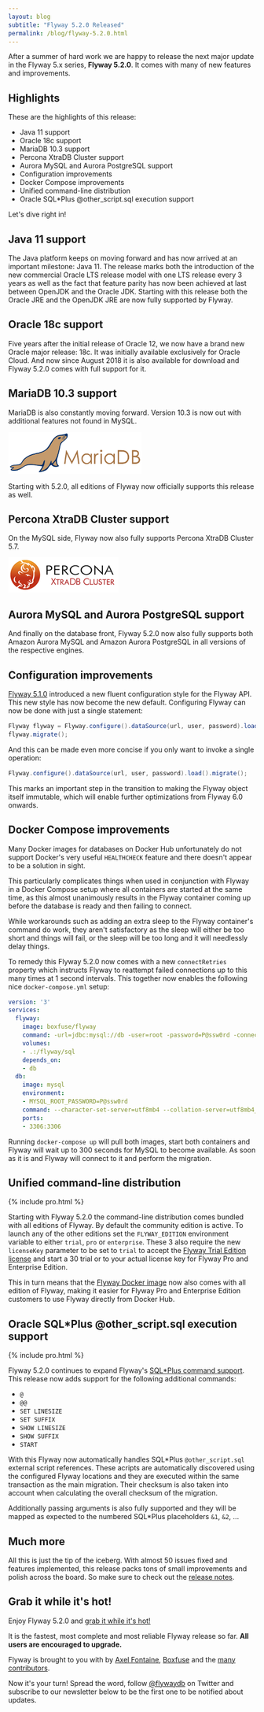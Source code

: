 ```yaml
---
layout: blog
subtitle: "Flyway 5.2.0 Released"
permalink: /blog/flyway-5.2.0.html
---
```

After a summer of hard work we are happy to release the next major update in the Flyway 5.x series, **Flyway 5.2.0**.
It comes with many of new features and improvements.

## Highlights

These are the highlights of this release:
- Java 11 support
- Oracle 18c support
- MariaDB 10.3 support
- Percona XtraDB Cluster support
- Aurora MySQL and Aurora PostgreSQL support
- Configuration improvements
- Docker Compose improvements
- Unified command-line distribution
- Oracle SQL*Plus @other_script.sql execution support

Let's dive right in!

## Java 11 support

The Java platform keeps on moving forward and has now arrived at an important milestone: Java 11. The release marks
both the introduction of the new commercial Oracle LTS release model with one LTS release every 3 years as well as
the fact that feature parity has now been achieved at last between OpenJDK and the Oracle JDK. Starting with this 
release both the Oracle JRE and the OpenJDK JRE are now fully supported by Flyway.

## Oracle 18c support

Five years after the initial release of Oracle 12, we now have a brand new Oracle major release: 18c. It was initially
available exclusively for Oracle Cloud. And now since August 2018 it is also available for download and Flyway 5.2.0
comes with full support for it. 

## MariaDB 10.3 support

MariaDB is also constantly moving forward. Version 10.3 is now out with additional features not found in MySQL.

<img src="/assets/logos/mariadb.svg" title="MariaDB" height="85">

Starting with 5.2.0, all editions of Flyway now officially supports this release as well.

## Percona XtraDB Cluster support

On the MySQL side, Flyway now also fully supports Percona XtraDB Cluster 5.7.

<img src="/assets/logos/perconaxtradbcluster.png" title="Percona XtraDB Cluster">

## Aurora MySQL and Aurora PostgreSQL support

And finally on the database front, Flyway 5.2.0 now also fully supports both Amazon Aurora MySQL and Amazon Aurora
PostgreSQL in all versions of the respective engines.

## Configuration improvements

[Flyway 5.1.0](/blog/flyway-5.1.0.html) introduced a new fluent configuration style for the Flyway API.
This new style has now become the new default. Configuring Flyway can now be done with just a single statement:

```java
Flyway flyway = Flyway.configure().dataSource(url, user, password).load();
flyway.migrate();
```

And this can be made even more concise if you only want to invoke a single operation:
```java
Flyway.configure().dataSource(url, user, password).load().migrate();
```

This marks an important step in the transition to making the Flyway object itself immutable, which will enable
further optimizations from Flyway 6.0 onwards.

## Docker Compose improvements

Many Docker images for databases on Docker Hub unfortunately do not support Docker's very useful `HEALTHCHECK` feature
and there doesn't appear to be a solution in sight.

This particularly complicates things when used in conjunction with Flyway in a Docker Compose setup where all containers
are started at the same time, as this almost unanimously results in the Flyway container coming up before the database
is ready and then failing to connect.

While workarounds such as adding an extra sleep to the Flyway container's command do work, they aren't satisfactory as
the sleep will either be too short and things will fail, or the sleep will be too long and it will needlessly delay
things.

To remedy this Flyway 5.2.0 now comes with a new `connectRetries` property which instructs Flyway to reattempt failed
connections up to this many times at 1 second intervals. This together now enables the following nice
 `docker-compose.yml` setup:

```yml
version: '3'
services:
  flyway:
    image: boxfuse/flyway
    command: -url=jdbc:mysql://db -user=root -password=P@ssw0rd -connectRetries=300 migrate
    volumes:
    - .:/flyway/sql
    depends_on:
    - db
  db:
    image: mysql
    environment:
    - MYSQL_ROOT_PASSWORD=P@ssw0rd
    command: --character-set-server=utf8mb4 --collation-server=utf8mb4_unicode_ci
    ports:
    - 3306:3306
```

Running `docker-compose up` will pull both images, start both containers and Flyway will wait up to 300 seconds for
MySQL to become available. As soon as it is and Flyway will connect to it and perform the migration.

## Unified command-line distribution
{% include pro.html %}

Starting with Flyway 5.2.0 the command-line distribution comes bundled with all editions of Flyway. By default the
community edition is active. To launch any of the other editions set the `FLYWAY_EDITION` environment variable to 
either `trial`, `pro` or `enterprise`. These 3 also require the new `licenseKey` parameter to be set to `trial` to
accept the [Flyway Trial Edition license](/licenses/flyway-trial) and start a 30 trial or to your actual license key
for Flyway Pro and Enterprise Edition.

This in turn means that the [Flyway Docker image](https://hub.docker.com/r/flyway/flyway/) now also comes with all
edition of Flyway, making it easier for Flyway Pro and Enterprise Edition customers to use Flyway directly from
Docker Hub.

## Oracle SQL*Plus @other_script.sql execution support
{% include pro.html %}

Flyway 5.2.0 continues to expand Flyway's [SQL*Plus command support](/documentation/database/oracle#sqlplus-commands).
This release now adds support for the following additional commands:
 
- `@`
- `@@`
- `SET LINESIZE`
- `SET SUFFIX`
- `SHOW LINESIZE`
- `SHOW SUFFIX`
- `START`

With this Flyway now automatically handles SQL*Plus `@other_script.sql` external script references. These acripts are
automatically discovered using the configured Flyway locations and they are executed within the same transaction as the
main migration. Their checksum is also taken into account when calculating the overall checksum of the migration.

Additionally passing arguments is also fully supported and they will be mapped as expected to the numbered SQL*Plus
placeholders `&1`, `&2`, ...  

## Much more

All this is just the tip of the iceberg. With almost 50 issues fixed and features implemented, this release packs
tons of small improvements and polish across the board. So make sure to check out the [release notes](/documentation/releaseNotes).

## Grab it while it's hot!

Enjoy Flyway 5.2.0 and [grab it while it's hot!](/download)

It is the fastest, most complete and most reliable Flyway release so far. **All users are encouraged to upgrade.**

Flyway is brought to you with <i class="fa fa-heart"></i> by [Axel Fontaine](https://twitter.com/axelfontaine),
[Boxfuse](https://boxfuse.com) and the [many contributors](/documentation/contribute/hallOfFame).

Now it's your turn! Spread the word, follow [@flywaydb](https://twitter.com/flywaydb) on Twitter and subscribe
to our newsletter below to be the first one to be notified about updates.